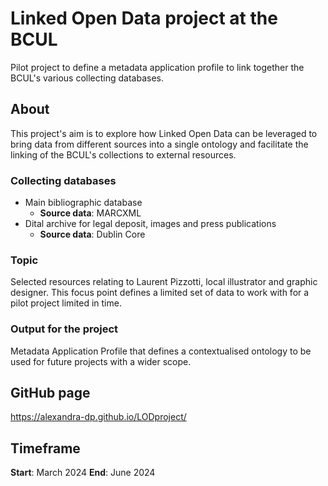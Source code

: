 # Linked Open Data project at the BCUL

Pilot project to define a metadata application profile to link together the BCUL's various collecting databases. 

## About

This project's aim is to explore how Linked Open Data can be leveraged to bring data from different sources into a single ontology and facilitate the linking of the BCUL's collections to external resources.

### Collecting databases 
* Main bibliographic database
  - **Source data**: MARCXML
* Dital archive for legal deposit, images and press publications
  - **Source data**: Dublin Core

### Topic
Selected resources relating to Laurent Pizzotti, local illustrator and graphic designer. This focus point defines a limited set of data to work with for a pilot project limited in time. 

### Output for the project
Metadata Application Profile that defines a contextualised ontology to be used for future projects with a wider scope.

## GitHub page

https://alexandra-dp.github.io/LODproject/

## Timeframe

**Start**: March 2024
**End**: June 2024









